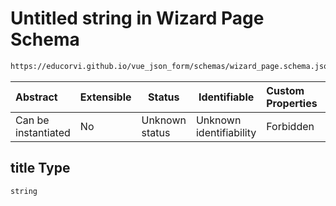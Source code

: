 # Untitled string in Wizard Page Schema

```txt
https://educorvi.github.io/vue_json_form/schemas/wizard_page.schema.json#/properties/title
```




| Abstract            | Extensible | Status         | Identifiable            | Custom Properties | Additional Properties | Access Restrictions | Defined In                                                                             |
| :------------------ | ---------- | -------------- | ----------------------- | :---------------- | --------------------- | ------------------- | -------------------------------------------------------------------------------------- |
| Can be instantiated | No         | Unknown status | Unknown identifiability | Forbidden         | Allowed               | none                | [wizard_page.schema.json\*](../schemas/wizard_page.schema.json "open original schema") |

## title Type

`string`
